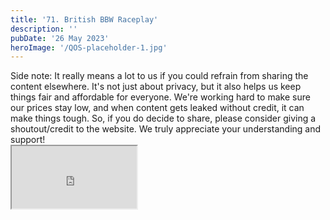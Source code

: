 ```yaml
---
title: '71. British BBW Raceplay'
description: ''
pubDate: '26 May 2023'
heroImage: '/QOS-placeholder-1.jpg'
---
```

<div class="video_paragraph_header"> Side note: It really means a lot to us if you could refrain from sharing the content elsewhere. It's not just about privacy, but it also helps us keep things fair and affordable for everyone. We're working hard to make sure our prices stay low, and when content gets leaked without credit, it can make things tough. So, if you do decide to share, please consider giving a shoutout/credit to the website. We truly appreciate your understanding and support!</div>

<iframe src="https://drive.google.com/file/d/1Hl2cYuJF_81A5eVk-5pZgT4o4uC2ILSn/preview" width="200" height="100" allow="autoplay" allowfullscreen="allowfullscreen"></iframe>

<br>
<br>
<!---<a class="read_more" href="https://drive.google.com/file/d/1Hl2cYuJF_81A5eVk-5pZgT4o4uC2ILSn/view?usp=sharing">Download</a>--->